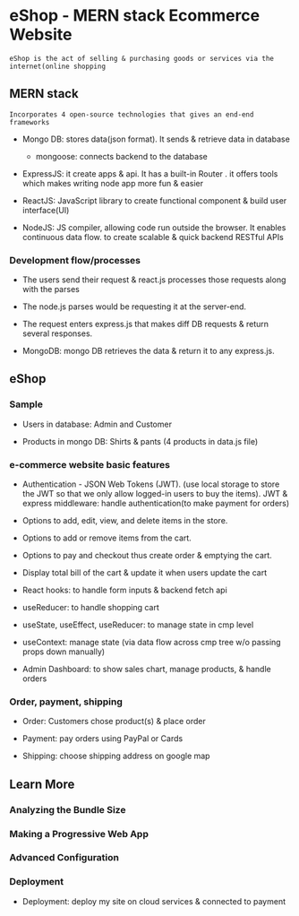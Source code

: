 # eShop - MERN stack Ecommerce Website

    eShop is the act of selling & purchasing goods or services via the internet(online shopping

## MERN stack

    Incorporates 4 open-source technologies that gives an end-end frameworks

- Mongo DB: stores data(json format). It sends & retrieve data in database

  - mongoose: connects backend to the database

- ExpressJS: it create apps & api. It has a built-in Router . it offers tools which
  makes writing node app more fun & easier

- ReactJS: JavaScript library to create functional component & build user interface(UI)

- NodeJS: JS compiler, allowing code run outside the browser. It enables continuous data
  flow. to create scalable & quick backend RESTful APIs

### Development flow/processes

- The users send their request & react.js processes those requests along with the parses

- The node.js parses would be requesting it at the server-end.

- The request enters express.js that makes diff DB requests & return several responses.

- MongoDB: mongo DB retrieves the data & return it to any express.js.

## eShop

### Sample

- Users in database: Admin and Customer

- Products in mongo DB: Shirts & pants (4 products in data.js file)

### e-commerce website basic features

- Authentication - JSON Web Tokens (JWT).
  (use local storage to store the JWT so that we only allow logged-in users to buy the items). JWT & express middleware: handle authentication(to make payment for orders)

- Options to add, edit, view, and delete items in the store.

- Options to add or remove items from the cart.

- Options to pay and checkout thus create order & emptying the cart.

- Display total bill of the cart & update it when users update the cart

- React hooks: to handle form inputs & backend fetch api

- useReducer: to handle shopping cart

- useState, useEffect, useReducer: to manage state in cmp level

- useContext: manage state (via data flow across cmp tree w/o passing props down
  manually)

- Admin Dashboard: to show sales chart, manage products, & handle orders

### Order, payment, shipping

- Order: Customers chose product(s) & place order

- Payment: pay orders using PayPal or Cards

- Shipping: choose shipping address on google map

## Learn More

### Analyzing the Bundle Size

### Making a Progressive Web App

### Advanced Configuration

### Deployment

- Deployment: deploy my site on cloud services & connected to payment
